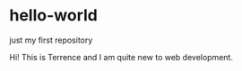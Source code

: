 # hello-world
just my first repository

Hi! This is Terrence and I am quite new to web development.
